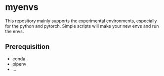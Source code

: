 # myenvs

This repository mainly supports the experimental environments, especially for the python and pytorch. Simple scripts will make your new envs and run the envs.


## Prerequisition

* conda
* pipenv
* ...
